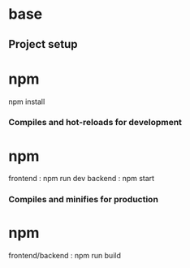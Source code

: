 # base

## Project setup

# npm
npm install

### Compiles and hot-reloads for development

# npm
frontend : npm run dev
backend : npm start

### Compiles and minifies for production

# npm
frontend/backend : npm run build